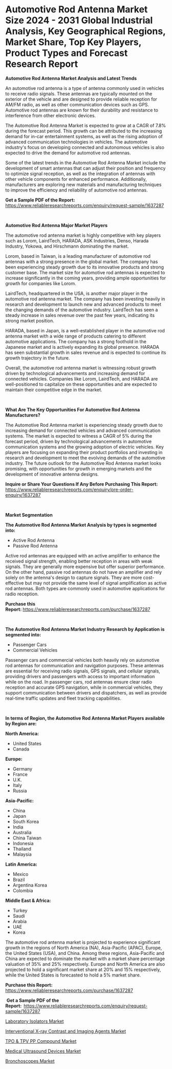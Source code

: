 <p><h1>Automotive Rod Antenna Market Size 2024 - 2031 Global Industrial Analysis, Key Geographical Regions, Market Share, Top Key Players, Product Types and Forecast Research Report</h1></p><p><strong>Automotive Rod Antenna Market Analysis and Latest Trends</strong></p>
<p><p>An automotive rod antenna is a type of antenna commonly used in vehicles to receive radio signals. These antennas are typically mounted on the exterior of the vehicle and are designed to provide reliable reception for AM/FM radio, as well as other communication devices such as GPS. Automotive rod antennas are known for their durability and resistance to interference from other electronic devices.</p><p>The Automotive Rod Antenna Market is expected to grow at a CAGR of 7.8% during the forecast period. This growth can be attributed to the increasing demand for in-car entertainment systems, as well as the rising adoption of advanced communication technologies in vehicles. The automotive industry's focus on developing connected and autonomous vehicles is also expected to drive the demand for automotive rod antennas.</p><p>Some of the latest trends in the Automotive Rod Antenna Market include the development of smart antennas that can adjust their position and frequency to optimize signal reception, as well as the integration of antennas with other vehicle components for enhanced performance. Additionally, manufacturers are exploring new materials and manufacturing techniques to improve the efficiency and reliability of automotive rod antennas.</p></p>
<p><strong>Get a Sample PDF of the Report:&nbsp;</strong> <a href="https://www.reliableresearchreports.com/enquiry/request-sample/1637287">https://www.reliableresearchreports.com/enquiry/request-sample/1637287</a></p>
<p>&nbsp;</p>
<p><strong>Automotive Rod Antenna Major Market Players</strong></p>
<p><p>The automotive rod antenna market is highly competitive with key players such as Lorom, LairdTech, HARADA, ASK Industries, Denso, Harada Industry, Yokowa, and Hirschmann dominating the market. </p><p>Lorom, based in Taiwan, is a leading manufacturer of automotive rod antennas with a strong presence in the global market. The company has been experiencing steady growth due to its innovative products and strong customer base. The market size for automotive rod antennas is expected to increase significantly in the coming years, providing ample opportunities for growth for companies like Lorom.</p><p>LairdTech, headquartered in the USA, is another major player in the automotive rod antenna market. The company has been investing heavily in research and development to launch new and advanced products to meet the changing demands of the automotive industry. LairdTech has seen a steady increase in sales revenue over the past few years, indicating its strong market position.</p><p>HARADA, based in Japan, is a well-established player in the automotive rod antenna market with a wide range of products catering to different automotive applications. The company has a strong foothold in the Japanese market and is actively expanding its global presence. HARADA has seen substantial growth in sales revenue and is expected to continue its growth trajectory in the future.</p><p>Overall, the automotive rod antenna market is witnessing robust growth driven by technological advancements and increasing demand for connected vehicles. Companies like Lorom, LairdTech, and HARADA are well-positioned to capitalize on these opportunities and are expected to maintain their competitive edge in the market.</p></p>
<p>&nbsp;</p>
<p><strong>What Are The Key Opportunities For Automotive Rod Antenna Manufacturers?</strong></p>
<p><p>The Automotive Rod Antenna market is experiencing steady growth due to increasing demand for connected vehicles and advanced communication systems. The market is expected to witness a CAGR of 5% during the forecast period, driven by technological advancements in automotive communication systems and the growing adoption of electric vehicles. Key players are focusing on expanding their product portfolios and investing in research and development to meet the evolving demands of the automotive industry. The future outlook for the Automotive Rod Antenna market looks promising, with opportunities for growth in emerging markets and the development of innovative antenna designs.</p></p>
<p><strong>Inquire or Share Your Questions If Any Before Purchasing This Report:</strong> <a href="https://www.reliableresearchreports.com/enquiry/pre-order-enquiry/1637287">https://www.reliableresearchreports.com/enquiry/pre-order-enquiry/1637287</a></p>
<p>&nbsp;</p>
<p><strong>Market Segmentation</strong></p>
<p><strong>The Automotive Rod Antenna Market Analysis by types is segmented into:</strong></p>
<p><ul><li>Active Rod Antenna</li><li>Passive Rod Antenna</li></ul></p>
<p><p>Active rod antennas are equipped with an active amplifier to enhance the received signal strength, enabling better reception in areas with weak signals. They are generally more expensive but offer superior performance. On the other hand, passive rod antennas do not have an amplifier and rely solely on the antenna's design to capture signals. They are more cost-effective but may not provide the same level of signal amplification as active rod antennas. Both types are commonly used in automotive applications for radio reception.</p></p>
<p><strong>Purchase this Report:&nbsp;</strong><a href="https://www.reliableresearchreports.com/purchase/1637287">https://www.reliableresearchreports.com/purchase/1637287</a></p>
<p>&nbsp;</p>
<p><strong>The Automotive Rod Antenna Market Industry Research by Application is segmented into:</strong></p>
<p><ul><li>Passenger Cars</li><li>Commercial Vehicles</li></ul></p>
<p><p>Passenger cars and commercial vehicles both heavily rely on automotive rod antennas for communication and navigation purposes. These antennas are essential for receiving radio signals, GPS signals, and cellular signals, providing drivers and passengers with access to important information while on the road. In passenger cars, rod antennas ensure clear radio reception and accurate GPS navigation, while in commercial vehicles, they support communication between drivers and dispatchers, as well as provide real-time traffic updates and fleet tracking capabilities.</p></p>
<p>&nbsp;</p>
<p><strong>In terms of Region, the Automotive Rod Antenna Market Players available by Region are:</strong></p>
<p>
    <p> <strong> North America: </strong>
        <ul>
            <li>United States</li>
            <li>Canada</li>
        </ul>
        </p> 
    <p> <strong> Europe: </strong>
        <ul>
            <li>Germany</li>
            <li>France</li>
            <li>U.K.</li>
            <li>Italy</li>
            <li>Russia</li>
        </ul>
        </p> 
    <p> <strong> Asia-Pacific: </strong>
        <ul>
            <li>China</li>
            <li>Japan</li>
            <li>South Korea</li>
            <li>India</li>
            <li>Australia</li>
            <li>China Taiwan</li>
            <li>Indonesia</li>
            <li>Thailand</li>
            <li>Malaysia</li>
        </ul>
        </p> 
    <p> <strong> Latin America: </strong>
        <ul>
            <li>Mexico</li>
            <li>Brazil</li>
            <li>Argentina Korea</li>
            <li>Colombia</li>
        </ul>
        </p> 
    <p> <strong> Middle East & Africa: </strong>
        <ul>
            <li>Turkey</li>
            <li>Saudi</li>
            <li>Arabia</li>
            <li>UAE</li>
            <li>Korea</li>
        </ul>
    </p>
    </p>
<p><p>The automotive rod antenna market is projected to experience significant growth in the regions of North America (NA), Asia-Pacific (APAC), Europe, the United States (USA), and China. Among these regions, Asia-Pacific and China are expected to dominate the market with a market share percentage valuation of 35% and 25% respectively. Europe and North America are also projected to hold a significant market share at 20% and 15% respectively, while the United States is forecasted to hold a 5% market share.</p></p>
<p><strong>Purchase this Report: </strong><a href="https://www.reliableresearchreports.com/purchase/1637287">https://www.reliableresearchreports.com/purchase/1637287</a></p>
<p>&nbsp;<strong>Get a Sample PDF of the Report:&nbsp;&nbsp;</strong><a href="https://www.reliableresearchreports.com/enquiry/request-sample/1637287">https://www.reliableresearchreports.com/enquiry/request-sample/1637287</a></p>
<p><strong></strong></p>
<p><p><a href="https://medium.com/@shirleysullivan73/laboratory-isolators-market-trends-forecast-and-competitive-analysis-to-2031-acaf8567ea7a">Laboratory Isolators Market</a></p><p><a href="https://github.com/WillieWoodard/Market-Research-Report-List-3/blob/main/interventional-x-ray-contrast-and-imaging-agents-market.md">Interventional X-ray Contrast and Imaging Agents Market</a></p><p><a href="https://github.com/marloy8/Market-Research-Report-List-3/blob/main/tpo-tpv-pp-compound-market.md">TPO & TPV PP Compound Market</a></p><p><a href="https://medium.com/@emmyrolfson8689/medical-ultrasound-devices-market-share-evolution-and-market-growth-trends-2024-2031-61d0c9a60314">Medical Ultrasound Devices Market</a></p><p><a href="https://medium.com/@emmyrolfson8689/bronchoscopes-market-share-evolution-and-market-growth-trends-2024-2031-9c2e67c7a25c">Bronchoscopes Market</a></p></p>